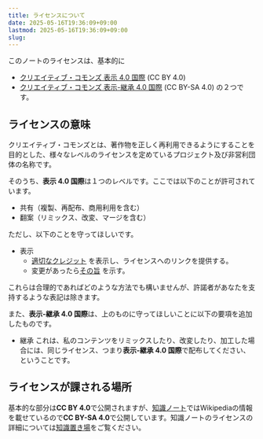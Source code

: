 ```yaml
---
title: ライセンスについて
date: 2025-05-16T19:36:09+09:00
lastmod: 2025-05-16T19:36:09+09:00
slug:
---
```

このノートのライセンスは、基本的に
- [クリエイティブ・コモンズ 表示 4.0 国際](https://creativecommons.org/licenses/by/4.0/deed.ja) (CC BY 4.0)
- [クリエイティブ・コモンズ 表示-継承 4.0 国際](https://creativecommons.org/licenses/by-sa/4.0/deed.ja) (CC BY-SA 4.0)
の２つです。

## ライセンスの意味
クリエイティブ・コモンズとは、著作物を正しく再利用できるようにすることを目的とした、様々なレベルのライセンスを定めているプロジェクト及び非営利団体の名称です。

そのうち、**表示 4.0 国際**は１つのレベルです。ここでは以下のことが許可されています。
- 共有（複製、再配布、商用利用を含む）
- 翻案（リミックス、改変、マージを含む）

ただし、以下のことを守ってほしいです。
- 表示
  - [適切なクレジット](https://creativecommons.org/licenses/by/4.0/deed.ja#ref-appropriate-credit) を表示し、ライセンスへのリンクを提供する。  
  - 変更があったら[その旨](https://creativecommons.org/licenses/by/4.0/deed.ja#ref-indicate-changes) を示す。

これらは合理的であればどのような方法でも構いませんが、許諾者があなたを支持するような表記は除きます。

また、**表示-継承 4.0 国際**は、上のものに守ってほしいことに以下の要項を追加したものです。
- 継承
これは、私のコンテンツをリミックスしたり、改変したり、加工した場合には、同じライセンス、つまり**表示-継承 4.0 国際**で配布してください、ということです。

## ライセンスが課される場所
基本的な部分は**CC BY 4.0**で公開されますが、[知識ノート](/develop/knowledge/)ではWikipediaの情報を載せているので**CC BY-SA 4.0**で公開しています。知識ノートのライセンスの詳細については[知識置き場](develop/Knowledge/知識置き場.md#ノートの内容について)をご覧ください。
